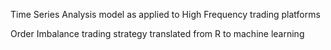 Time Series Analysis model as applied to High Frequency trading platforms

Order Imbalance trading strategy translated from R to machine learning
